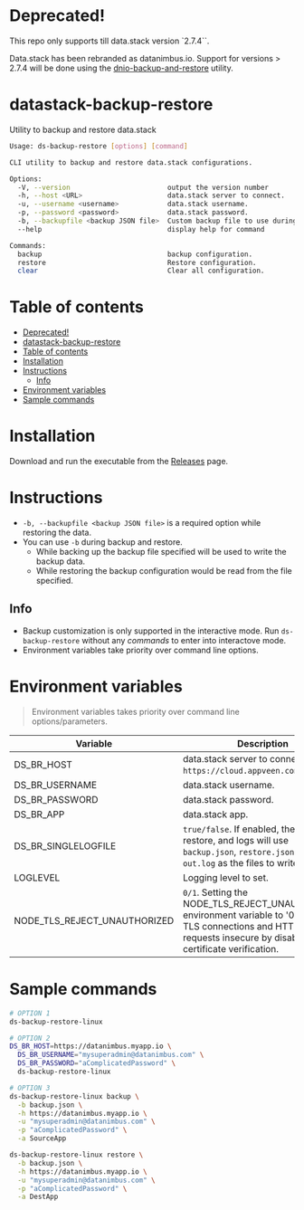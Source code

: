 # Deprecated!

This repo only supports till data.stack version `2.7.4``.

Data.stack has been rebranded as datanimbus.io. Support for versions > 2.7.4 will be done using the [dnio-backup-and-restore](https://github.com/datanimbus/dnio-backup-and-restore) utility.

# datastack-backup-restore
Utility to backup and restore data.stack

```sh
Usage: ds-backup-restore [options] [command]

CLI utility to backup and restore data.stack configurations.

Options:
  -V, --version                        output the version number
  -h, --host <URL>                     data.stack server to connect.
  -u, --username <username>            data.stack username.
  -p, --password <password>            data.stack password.
  -b, --backupfile <backup JSON file>  Custom backup file to use during backup or restore
  --help                               display help for command

Commands:
  backup                               backup configuration.
  restore                              Restore configuration.
  clear                                Clear all configuration.
```

# Table of contents
- [Deprecated!](#deprecated)
- [datastack-backup-restore](#datastack-backup-restore)
- [Table of contents](#table-of-contents)
- [Installation](#installation)
- [Instructions](#instructions)
  - [Info](#info)
- [Environment variables](#environment-variables)
- [Sample commands](#sample-commands)

# Installation

Download and run the executable from the [Releases](https://github.com/appveen/datastack-backup-restore/releases) page.

# Instructions

* `-b, --backupfile <backup JSON file>` is a required option while restoring the data.
* You can use `-b` during backup and restore.
  * While backing up the backup file specified will be used to write the backup data.
  * While restoring the backup configuration would be read from the file specified.
## Info

* Backup customization is only supported in the interactive mode. Run `ds-backup-restore` without any *commands* to enter into interactove mode.
* Environment variables take priority over command line options.

# Environment variables

> Environment variables takes priority over command line options/parameters.

| Variable | Description |
|---|---|
| DS_BR_HOST | data.stack server to connect. e.g. `https://cloud.appveen.com`.|
| DS_BR_USERNAME | data.stack username. |
| DS_BR_PASSWORD | data.stack password. |
| DS_BR_APP | data.stack app. |
| DS_BR_SINGLELOGFILE | `true/false`. If enabled, then backup, restore, and logs will use `backup.json`, `restore.json` and `out.log` as the files to write to.|
| LOGLEVEL | Logging level to set. |
| NODE_TLS_REJECT_UNAUTHORIZED | `0/1`. Setting the NODE_TLS_REJECT_UNAUTHORIZED environment variable to '0' makes TLS connections and HTTPS requests insecure by disabling certificate verification.  |

# Sample commands

```sh
# OPTION 1
ds-backup-restore-linux

# OPTION 2
DS_BR_HOST=https://datanimbus.myapp.io \
  DS_BR_USERNAME="mysuperadmin@datanimbus.com" \
  DS_BR_PASSWORD="aComplicatedPassword" \
  ds-backup-restore-linux

# OPTION 3
ds-backup-restore-linux backup \
  -b backup.json \
  -h https://datanimbus.myapp.io \
  -u "mysuperadmin@datanimbus.com" \
  -p "aComplicatedPassword" \
  -a SourceApp

ds-backup-restore-linux restore \
  -b backup.json \
  -h https://datanimbus.myapp.io \
  -u "mysuperadmin@datanimbus.com" \
  -p "aComplicatedPassword" \
  -a DestApp
```

